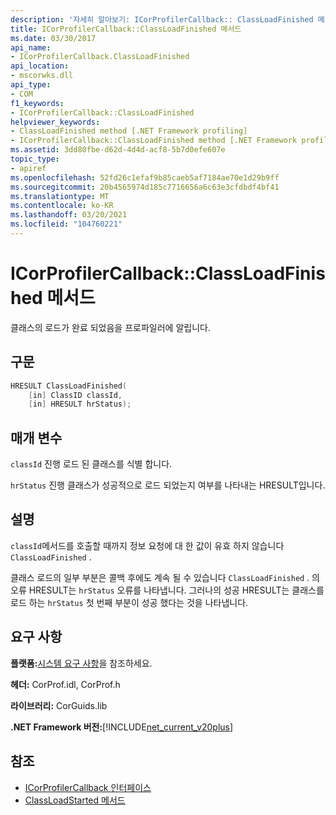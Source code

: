 ```yaml
---
description: '자세히 알아보기: ICorProfilerCallback:: ClassLoadFinished 메서드'
title: ICorProfilerCallback::ClassLoadFinished 메서드
ms.date: 03/30/2017
api_name:
- ICorProfilerCallback.ClassLoadFinished
api_location:
- mscorwks.dll
api_type:
- COM
f1_keywords:
- ICorProfilerCallback::ClassLoadFinished
helpviewer_keywords:
- ClassLoadFinished method [.NET Framework profiling]
- ICorProfilerCallback::ClassLoadFinished method [.NET Framework profiling]
ms.assetid: 3dd80fbe-d62d-4d4d-acf8-5b7d0efe607e
topic_type:
- apiref
ms.openlocfilehash: 52fd26c1efaf9b85caeb5af7184ae70e1d29b9ff
ms.sourcegitcommit: 20b4565974d185c7716656a6c63e3cfdbdf4bf41
ms.translationtype: MT
ms.contentlocale: ko-KR
ms.lasthandoff: 03/20/2021
ms.locfileid: "104760221"
---
```

# <a name="icorprofilercallbackclassloadfinished-method"></a>ICorProfilerCallback::ClassLoadFinished 메서드

클래스의 로드가 완료 되었음을 프로파일러에 알립니다.  
  
## <a name="syntax"></a>구문  
  
```cpp  
HRESULT ClassLoadFinished(  
    [in] ClassID classId,  
    [in] HRESULT hrStatus);  
```  
  
## <a name="parameters"></a>매개 변수

`classId` 진행 로드 된 클래스를 식별 합니다.

`hrStatus` 진행 클래스가 성공적으로 로드 되었는지 여부를 나타내는 HRESULT입니다.

## <a name="remarks"></a>설명  

 `classId`메서드를 호출할 때까지 정보 요청에 대 한 값이 유효 하지 않습니다 `ClassLoadFinished` .  
  
 클래스 로드의 일부 부분은 콜백 후에도 계속 될 수 있습니다 `ClassLoadFinished` . 의 오류 HRESULT는 `hrStatus` 오류를 나타냅니다. 그러나의 성공 HRESULT는 클래스를 로드 하는 `hrStatus` 첫 번째 부분이 성공 했다는 것을 나타냅니다.  
  
## <a name="requirements"></a>요구 사항  

 **플랫폼:**[시스템 요구 사항](../../get-started/system-requirements.md)을 참조하세요.  
  
 **헤더:** CorProf.idl, CorProf.h  
  
 **라이브러리:** CorGuids.lib  
  
 **.NET Framework 버전:**[!INCLUDE[net_current_v20plus](../../../../includes/net-current-v20plus-md.md)]  
  
## <a name="see-also"></a>참조

- [ICorProfilerCallback 인터페이스](icorprofilercallback-interface.md)
- [ClassLoadStarted 메서드](icorprofilercallback-classloadstarted-method.md)
